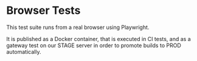 # Browser Tests

This test suite runs from a real browser using Playwright.

It is published as a Docker container, that is executed in CI tests, and as a gateway test on our STAGE server in order to promote builds to PROD automatically.
